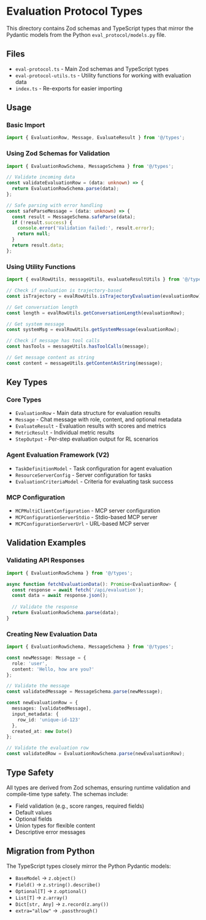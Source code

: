 # Evaluation Protocol Types

This directory contains Zod schemas and TypeScript types that mirror the Pydantic models from the Python `eval_protocol/models.py` file.

## Files

- `eval-protocol.ts` - Main Zod schemas and TypeScript types
- `eval-protocol-utils.ts` - Utility functions for working with evaluation data
- `index.ts` - Re-exports for easier importing

## Usage

### Basic Import

```typescript
import { EvaluationRow, Message, EvaluateResult } from '@/types';
```

### Using Zod Schemas for Validation

```typescript
import { EvaluationRowSchema, MessageSchema } from '@/types';

// Validate incoming data
const validateEvaluationRow = (data: unknown) => {
  return EvaluationRowSchema.parse(data);
};

// Safe parsing with error handling
const safeParseMessage = (data: unknown) => {
  const result = MessageSchema.safeParse(data);
  if (!result.success) {
    console.error('Validation failed:', result.error);
    return null;
  }
  return result.data;
};
```

### Using Utility Functions

```typescript
import { evalRowUtils, messageUtils, evaluateResultUtils } from '@/types/eval-protocol-utils';

// Check if evaluation is trajectory-based
const isTrajectory = evalRowUtils.isTrajectoryEvaluation(evaluationRow);

// Get conversation length
const length = evalRowUtils.getConversationLength(evaluationRow);

// Get system message
const systemMsg = evalRowUtils.getSystemMessage(evaluationRow);

// Check if message has tool calls
const hasTools = messageUtils.hasToolCalls(message);

// Get message content as string
const content = messageUtils.getContentAsString(message);
```

## Key Types

### Core Types

- `EvaluationRow` - Main data structure for evaluation results
- `Message` - Chat message with role, content, and optional metadata
- `EvaluateResult` - Evaluation results with scores and metrics
- `MetricResult` - Individual metric results
- `StepOutput` - Per-step evaluation output for RL scenarios

### Agent Evaluation Framework (V2)

- `TaskDefinitionModel` - Task configuration for agent evaluation
- `ResourceServerConfig` - Server configuration for tasks
- `EvaluationCriteriaModel` - Criteria for evaluating task success

### MCP Configuration

- `MCPMultiClientConfiguration` - MCP server configuration
- `MCPConfigurationServerStdio` - Stdio-based MCP server
- `MCPConfigurationServerUrl` - URL-based MCP server

## Validation Examples

### Validating API Responses

```typescript
import { EvaluationRowSchema } from '@/types';

async function fetchEvaluationData(): Promise<EvaluationRow> {
  const response = await fetch('/api/evaluation');
  const data = await response.json();
  
  // Validate the response
  return EvaluationRowSchema.parse(data);
}
```

### Creating New Evaluation Data

```typescript
import { EvaluationRowSchema, MessageSchema } from '@/types';

const newMessage: Message = {
  role: 'user',
  content: 'Hello, how are you?'
};

// Validate the message
const validatedMessage = MessageSchema.parse(newMessage);

const newEvaluationRow = {
  messages: [validatedMessage],
  input_metadata: {
    row_id: 'unique-id-123'
  },
  created_at: new Date()
};

// Validate the evaluation row
const validatedRow = EvaluationRowSchema.parse(newEvaluationRow);
```

## Type Safety

All types are derived from Zod schemas, ensuring runtime validation and compile-time type safety. The schemas include:

- Field validation (e.g., score ranges, required fields)
- Default values
- Optional fields
- Union types for flexible content
- Descriptive error messages

## Migration from Python

The TypeScript types closely mirror the Python Pydantic models:

- `BaseModel` → `z.object()`
- `Field()` → `z.string().describe()`
- `Optional[T]` → `z.optional()`
- `List[T]` → `z.array()`
- `Dict[str, Any]` → `z.record(z.any())`
- `extra="allow"` → `.passthrough()` 